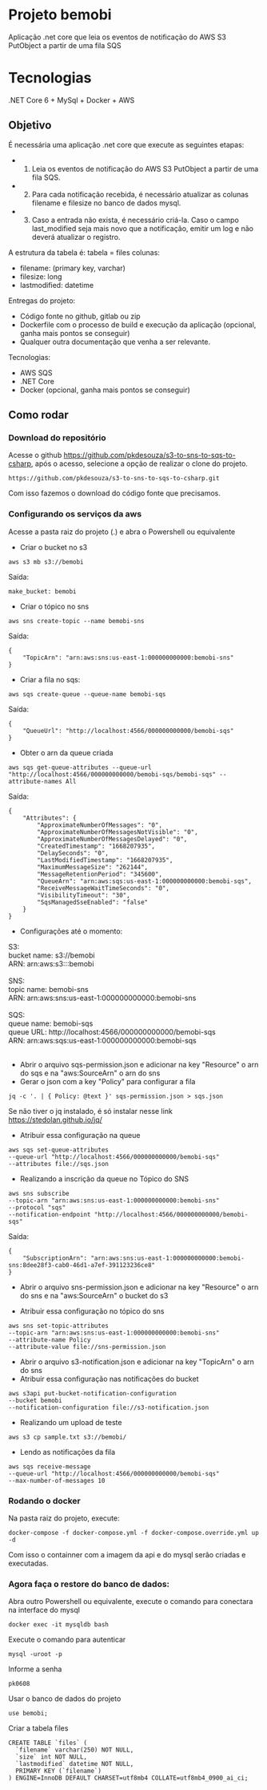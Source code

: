 # Projeto bemobi
Aplicação .net core que leia os eventos de notificação do AWS S3 PutObject a partir de uma fila SQS

# Tecnologias
.NET Core 6 + MySql + Docker + AWS 

## Objetivo
É necessária uma aplicação .net core que execute as seguintes etapas: <br>
* 1. Leia os eventos de notificação do AWS S3 PutObject a partir de uma fila SQS. 
* 2. Para cada notificação recebida, é necessário atualizar as colunas filename e filesize no banco de dados mysql. 
* 3. Caso a entrada não exista, é necessário criá-la. Caso o campo last_modified seja mais novo que a notificação, emitir um log e não deverá atualizar o registro.

A estrutura da tabela é:
tabela = files
colunas:
- filename: (primary key, varchar)
- filesize: long
- lastmodified: datetime

Entregas do projeto:
- Código fonte no github, gitlab ou zip
- Dockerfile com o processo de build e execução da aplicação (opcional, ganha mais pontos se conseguir)
- Qualquer outra documentação que venha a ser relevante.

Tecnologias:
- AWS SQS
- .NET Core
- Docker (opcional, ganha mais pontos se conseguir)

## Como rodar

### Download do repositório
Acesse o github https://github.com/pkdesouza/s3-to-sns-to-sqs-to-csharp, após o acesso, selecione a opção de realizar o clone do projeto.
```
https://github.com/pkdesouza/s3-to-sns-to-sqs-to-csharp.git
```

Com isso fazemos o download do código fonte que precisamos.

### Configurando os serviços da aws 

Acesse a pasta raiz do projeto (.) e abra o Powershell ou equivalente <br>

* Criar o bucket no s3
```
aws s3 mb s3://bemobi
```
Saída:
```
make_bucket: bemobi
```

* Criar o tópico no sns
```
aws sns create-topic --name bemobi-sns
```
Saída:
```
{
    "TopicArn": "arn:aws:sns:us-east-1:000000000000:bemobi-sns"
}
```

* Criar a fila no sqs:
```
aws sqs create-queue --queue-name bemobi-sqs
```
Saída:
```
{
    "QueueUrl": "http://localhost:4566/000000000000/bemobi-sqs"
}
```
* Obter o arn da queue criada
```
aws sqs get-queue-attributes --queue-url "http://localhost:4566/000000000000/bemobi-sqs/bemobi-sqs" --attribute-names All
```
Saída:
```
{
    "Attributes": {
        "ApproximateNumberOfMessages": "0",
        "ApproximateNumberOfMessagesNotVisible": "0",
        "ApproximateNumberOfMessagesDelayed": "0",
        "CreatedTimestamp": "1668207935",
        "DelaySeconds": "0",
        "LastModifiedTimestamp": "1668207935",
        "MaximumMessageSize": "262144",
        "MessageRetentionPeriod": "345600",
        "QueueArn": "arn:aws:sqs:us-east-1:000000000000:bemobi-sqs",
        "ReceiveMessageWaitTimeSeconds": "0",
        "VisibilityTimeout": "30",
        "SqsManagedSseEnabled": "false"
    }
}
```

* Configurações até o momento:

S3:
<br>
bucket name: s3://bemobi
<br>
ARN: arn:aws:s3:::bemobi
<br>
<br>
SNS:
<br>
topic name: bemobi-sns
<br>
ARN: arn:aws:sns:us-east-1:000000000000:bemobi-sns
<br>
<br>
SQS:
<br>
queue name: bemobi-sqs
<br>
queue URL: http://localhost:4566/000000000000/bemobi-sqs
<br>
ARN: arn:aws:sqs:us-east-1:000000000000:bemobi-sqs
<br>
<br>

* Abrir o arquivo sqs-permission.json e adicionar na key "Resource" o arn do sqs e na "aws:SourceArn" o arn do sns 
* Gerar o json com a key "Policy" para configurar a fila 
```
jq -c '. | { Policy: @text }' sqs-permission.json > sqs.json
```
Se não tiver o jq instalado, é só instalar nesse link https://stedolan.github.io/jq/

* Atribuir essa configuração na queue 
```
aws sqs set-queue-attributes 
--queue-url "http://localhost:4566/000000000000/bemobi-sqs" 
--attributes file://sqs.json
```
* Realizando a inscrição da queue no Tópico do SNS
```
aws sns subscribe 
--topic-arn "arn:aws:sns:us-east-1:000000000000:bemobi-sns" 
--protocol "sqs" 
--notification-endpoint "http://localhost:4566/000000000000/bemobi-sqs"
```
Saída:
```
{
    "SubscriptionArn": "arn:aws:sns:us-east-1:000000000000:bemobi-sns:8dee28f3-cab0-46d1-a7ef-391123236ce8"
}
```
* Abrir o arquivo sns-permission.json e adicionar na key "Resource" o arn do sns e na "aws:SourceArn" o bucket do s3

* Atribuir essa configuração no tópico do sns 

```
aws sns set-topic-attributes 
--topic-arn "arn:aws:sns:us-east-1:000000000000:bemobi-sns" 
--attribute-name Policy 
--attribute-value file://sns-permission.json
```
* Abrir o arquivo s3-notification.json e adicionar na key "TopicArn" o arn do sns
* Atribuir essa configuração nas notificações do bucket
```
aws s3api put-bucket-notification-configuration 
--bucket bemobi
--notification-configuration file://s3-notification.json
```

* Realizando um upload de teste
```
aws s3 cp sample.txt s3://bemobi/
```

* Lendo as notificações da fila
```
aws sqs receive-message 
--queue-url "http://localhost:4566/000000000000/bemobi-sqs" 
--max-number-of-messages 10
```

### Rodando o docker
Na pasta raiz do projeto, execute:

```
docker-compose -f docker-compose.yml -f docker-compose.override.yml up -d
```

Com isso o containner com a imagem da api e do mysql serão criadas e executadas.


### Agora faça o restore do banco de dados:

Abra outro Powershell ou equivalente, execute o comando para conectara na interface do mysql

```
docker exec -it mysqldb bash
```
Execute o comando para autenticar
```
mysql -uroot -p
```
Informe a senha
```
pk0608
```
Usar o banco de dados do projeto
```
use bemobi;
```
Criar a tabela files
```
CREATE TABLE `files` (
  `filename` varchar(250) NOT NULL,
  `size` int NOT NULL,
  `lastmodified` datetime NOT NULL,
  PRIMARY KEY (`filename`)
) ENGINE=InnoDB DEFAULT CHARSET=utf8mb4 COLLATE=utf8mb4_0900_ai_ci;
```